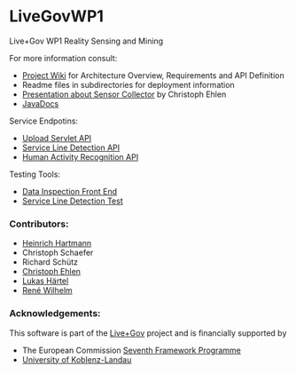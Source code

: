 LiveGovWP1
==========

Live+Gov WP1 Reality Sensing and Mining

For more information consult:
* [Project Wiki](https://github.com/HeinrichHartmann/LiveGovWP1/wiki) for Architecture Overview, Requirements and API Definition
* Readme files in subdirectories for deployment information
* [Presentation about Sensor Collector](http://heinrichhartmann.github.io/LiveGovWP1/) by Christoph Ehlen
* [JavaDocs](http://heinrichhartmann.github.io/LiveGovWP1/docs/DocMobile/)

Service Endpotins:
* [Upload Servlet API](http://liveandgov.uni-koblenz.de/storage/upload)
* [Service Line Detection API](http://liveandgov.uni-koblenz.de/SLD/api)
* [Human Activity Recognition API](http://liveandgov.uni-koblenz.de/HAR/api)

Testing Tools:
* [Data Inspection Front End](http://liveandgov.uni-koblenz.de/storage/inspection)
* [Service Line Detection Test](http://liveandgov.uni-koblenz.de/SLD/test)

### Contributors:
* [Heinrich Hartmann](https://github.com/HeinrichHartmann)
* Christoph Schaefer
* Richard Schütz
* [Christoph Ehlen](https://github.com/cEhlen)
* [Lukas Härtel](https://github.com/lukashaertel)
* [René Wilhelm](https://github.com/rwilhelm/)

### Acknowledgements:
This software is part of the [Live+Gov](http://liveandgov.eu) project and is financially supported by
* The European Commission [Seventh Framework Programme](http://cordis.europa.eu/fp7/home_en.html)
* [University of Koblenz-Landau](http://www.uni-koblenz-landau.de/)
